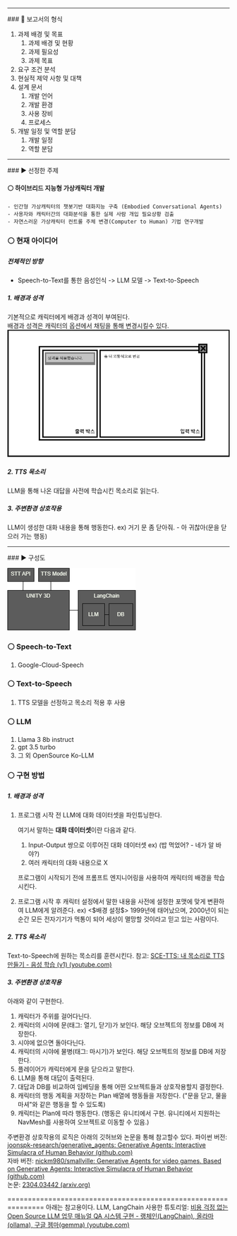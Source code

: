 <hr>
### 📑 보고서의 형식

1. 과제 배경 및 목표
	1. 과제 배경 및 현황
	2. 과제 필요성
	3. 과제 목표
2. 요구 조건 분석
3. 현실적 제약 사항 및 대책
4. 설계 문서
	1. 개발 언어
	2. 개발 환경
	3. 사용 장비
	4. 프로세스
5. 개발 일정 및 역할 분담
	1. 개발 일정
	2. 역할 분담

<hr>
### ▶️  선정한 주제

#### ⚪ 하이브리드 지능형 가상캐릭터 개발
	- 인간형 가상캐릭터의 챗봇기반 대화지능 구축 (Embodied Conversational Agents)  
	- 사용자와 캐릭터간의 대화분석을 통한 실제 사람 개입 필요상황 검출  
	- 자연스러운 가상캐릭터 컨트롤 주체 변경(Computer to Human) 기법 연구개발

### ⚪  현재 아이디어
##### 전체적인 방향
- Speech-to-Text를 통한 음성인식 -> LLM 모델 -> Text-to-Speech

##### 1. 배경과 성격
   기본적으로 캐릭터에게 배경과 성격이 부여된다.<br>
   배경과 성격은 캐릭터의 옵션에서 채팅을 통해 변경시킬수 있다.
![런타임_프롬프트엔지니어링](파일/런타임_프롬프트엔지니어링.png)
##### 2. TTS 목소리
   LLM을 통해 나온 대답을 사전에 학습시킨 목소리로 읽는다.
##### 3. 주변환경 상호작용
   LLM이 생성한 대화 내용을 통해 행동한다.
   ex) 거기 문 좀 닫아줘. - 아 귀찮아(문을 닫으러 가는 행동)
   
<hr>
### ▶️ 구성도

![구성](파일/구성.png)

### ⚪ Speech-to-Text
1. Google-Cloud-Speech
### ⚪ Text-to-Speech
1. TTS 모델을 선정하고 목소리 적용 후 사용
### ⚪ LLM
1. Llama 3 8b instruct
2. gpt 3.5 turbo
3. 그 외 OpenSource Ko-LLM

### ⚪  구현 방법
##### 1. 배경과 성격
1. 프로그램 시작 전
	LLM에 대화 데이터셋을 파인튜닝한다.
	
	여기서 말하는 **대화 데이터셋**이란 다음과 같다.
	1. Input-Output 쌍으로 이루어진 대화 데이터셋
		ex) (밥 먹었어? - 네가 알 바야?)
	2. 여러 캐릭터의 대화 내용으로 X

	프로그램이 시작되기 전에 프롬프트 엔지니어링을 사용하여 캐릭터의 배경을 학습시킨다.

2. 프로그램 시작 후
	캐릭터 설정에서 말한 내용을 사전에 설정한 포맷에 맞게 변환하여 LLM에게 알려준다.
	ex) <\$배경 설정\$> 1999년에 태어났으며, 2000년이 되는 순간 모든 전자기기가 먹통이 되어 세상이 멸망할 것이라고 믿고 있는 사람이다.
##### 2. TTS 목소리
   Text-to-Speech에 원하는 목소리를 훈련시킨다.
   참고: [SCE-TTS: 내 목소리로 TTS 만들기 - 음성 학습 (v1) (youtube.com)](https://www.youtube.com/watch?v=e-BmK9VZzRM)
   
##### 3. 주변환경 상호작용

아래와 같이 구현한다.
1. 캐릭터가 주위를 걸어다닌다.
2. 캐릭터의 시야에 문(태그: 열기, 닫기)가 보인다. 해당 오브젝트의 정보를 DB에 저장한다.
3. 시야에 없으면 돌아다닌다.
4. 캐릭터의 시야에 물병(태그: 마시기)가 보인다. 해당 오브젝트의 정보를 DB에 저장한다.
5. 플레이어가 캐릭터에게 문을 닫으라고 말한다.
6. LLM을 통해 대답이 출력된다.
7. 대답과 DB를 비교하여 임베딩을 통해 어떤 오브젝트들과 상호작용할지 결정한다.
8. 캐릭터의 행동 계획을 저장하는 Plan 배열에 행동들을 저장한다. ("문을 닫고, 물을 마셔"와 같은 행동을 할 수 있도록)
9. 캐릭터는 Plan에 따라 행동한다. (행동은 유니티에서 구현. 유니티에서 지원하는 NavMesh를 사용하여 오브젝트로 이동할 수 있음.)

주변환경 상호작용의 로직은 아래의 깃허브와 논문을 통해 참고할수 있다.
파이썬 버전: [joonspk-research/generative_agents: Generative Agents: Interactive Simulacra of Human Behavior (github.com)](https://github.com/joonspk-research/generative_agents)
<br>
자바 버전: [nickm980/smallville: Generative Agents for video games. Based on Generative Agents: Interactive Simulacra of Human Behavior (github.com)](https://github.com/nickm980/smallville)
<br>
논문: [2304.03442 (arxiv.org)](https://arxiv.org/pdf/2304.03442)

===============================================================
아래는 참고용이다.
LLM, LangChain 사용한 튜토리얼: [비용 걱정 없는 Open Source LLM 업무 매뉴얼 QA 시스템 구현 - 랭체인(LangChain), 올라마(ollama), 구글 젬마(gemma) (youtube.com)](https://www.youtube.com/watch?v=GLM73CbEVaY&list=LL&index=4)
